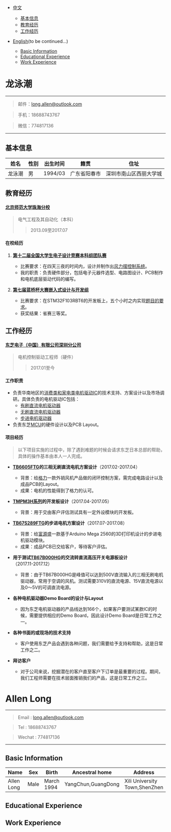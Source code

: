 
- [中文](#龙泳潮) 
	- [基本信息](#基本信息)   	    
	- [教育经历](#教育经历)   	    
	- [工作经历](#工作经历)   	    
   	    
- [English](#allen-long)(to be continued...) 	
	- [Basic Information](#basic-information)     	        
	- [Educational Experience](#educational-experience)       	      
	- [Work Experience](#work-experience)          	  
     	 
# 龙泳潮
---

> 邮件：long.allen@outlook.com	

> 手机：18688743767	

> 微信：774817136		

---

## 基本信息

姓名|性别|出生时间|籍贯|住址
---|---|---|---|---
龙泳潮|男|1994/03|广东省阳春市|深圳市南山区西丽大学城

## 教育经历

#### [北京师范大学珠海分校](http://www.bnuz.edu.cn/xxgk.htm "北京师范大学珠海分校官网")		
> 电气工程及其自动化（本科）		
>> 2013.09至2017.07

#### 在校经历

1. [**第十二届全国大学生电子设计竞赛本科组团队赛**](http://nuedc.com.cn "全国大学生电子设计竞赛官网") 
	- 比赛要求：在四天三夜的时间内，设计并制作出[风力摆控制系统](https://wenku.baidu.com/view/b0351387866fb84ae45c8dd4.html)。
	- 我的职责：负责硬件部分，包括电子元器件选型、电路图设计、PCB制作和电机底层驱动代码的编写。

2. [**第七届蓝桥杯大赛嵌入式设计与开发组**](http://dasai.lanqiao.cn "蓝桥杯大赛官网")
	- 比赛要求：在STM32F103RBT6的开发板上，五个小时之内实现[题目的要求](http://upload.lanqiao.cn/file/20161107/1478502743167782.pdf)。
	- 获奖结果：省赛三等奖。

## 工作经历

#### [东芝电子（中国）有限公司深圳分公司](http://toshiba.semicon-storage.com/cn/top.html "东芝电子官网")		
> 电机控制驱动工程师（硬件）
>> 2017.01至今

#### 工作职责
- 负责华南地区的[消费类和家电类电机驱动IC](https://toshiba.semicon-storage.com/cn/product/linear/motordriver.html)的技术支持、方案设计以及市场调研。具体负责的电机驱动IC包括：		
	- [有刷直流电机驱动器](https://toshiba.semicon-storage.com/cn/product/linear/motordriver/brush-motor.html)		
	- [无刷直流电机驱动器](https://toshiba.semicon-storage.com/cn/product/linear/motordriver/brushless-motor-2.html)		
	- [步进电机驱动器](https://toshiba.semicon-storage.com/cn/product/linear/motordriver/stepping-motor-2.html)		
- 负责东芝[MCU](https://toshiba.semicon-storage.com/cn/product/microcomputer/lineup/arm-micon.html)的硬件设计以及PCB Layout。

#### 项目经历
> 以下项目实施的过程中，除了遇到难题的时候会请求东芝日本总部的帮助，具体的操作基本由本人一人完成。		

- **[TB6605FTG](https://toshiba.semicon-storage.com/cn/product/linear/motordriver/detail.TB6605FTG.html)的三相无刷直流电机方案设计**（2017.02-2017.04）		
	- 背景：给[格力](http://www.gree.com.cn)一款外销风机产品做的闭环控制方案，需完成电路设计以及成品PCB的Layout。		
	- 成果：电机的性能得到了格力的认可。		
	
- **[TMPM3H系列](https://toshiba.semicon-storage.com/cn/design-support/search/multiSearch.1.1.TMPM3H.html)的开发板设计**（2017.04-2017.05）		
	- 背景：用于交由客户评估测试具有一定外设模块的开发板。		

- **[TB67S289FTG](https://toshiba.semicon-storage.com/cn/product/linear/motordriver/detail.TB67S289FTG.html)的步进电机方案设计**（2017.07-2017.08）		
	- 背景：给[富源盛](http://www.fysetc.com/store/)一款基于Arduino Mega 2560的3D打印机设计的步进电机驱动模块。		
	- 成果：成品PCB已交给客户，等待客户评估。		

- **用于测试[TB67B000HG](https://toshiba.semicon-storage.com/cn/product/linear/motordriver/detail.TB67B000HG.html)的交流转直流高压开关电源板设计**（2017.11-2017.12）		
	- 背景：由于TB67B000HG是峰值可以达到500V直流输入的三相无刷电机驱动器，常用于空调的风机。测试需要310V的直流电源、15V直流电源以及0～5V的可调直流电源。		
	
- **各种电机驱动器Demo Board的设计与Layout**		
	- 因为东芝电机驱动器的产品线达到166个，如果客户要测试某款IC的时候，需要提供相应的Demo Board，因此设计Demo Board是日常工作之一。		
- **各种书面的或现场的技术支持**		
	- 客户使用东芝产品会遇到各种问题，我们需要给予支持和帮助，这是日常工作之二。		

- **拜访客户**		
	- 对于公司来说，挖掘潜在的客户直至客户下订单是最重要的过程。期间，我们工程师需要在技术层面推销我们的产品，这是日常工作之三。		



# Allen Long
---

> Email : long.allen@outlook.com

> Tel : 18688743767			

> Wechat : 774817136	

---

## Basic Information

Name|Sex|Birth|Ancestral home|Address
---|---|---|---|---
Allen Long|Male|March 1994|YangChun,GuangDong|Xili University Town,ShenZhen

## Educational Experience
## Work Experience
